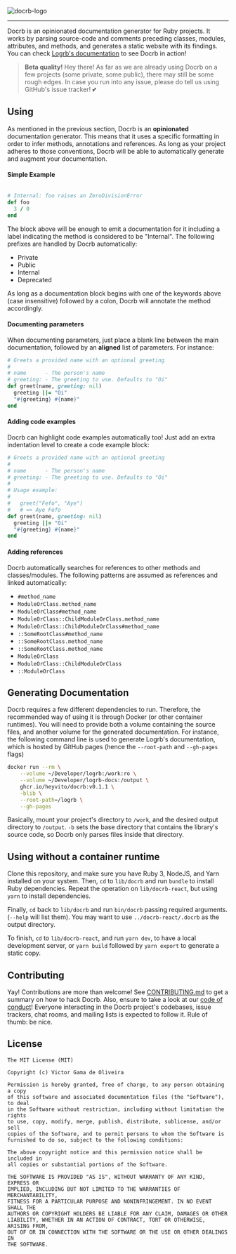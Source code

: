 ![docrb-logo](https://user-images.githubusercontent.com/77198/138565209-ad6fad7f-ff60-4f60-9fe0-625de690c00d.png)
<hr />

Docrb is an opinionated documentation generator for Ruby projects. It works by
parsing source-code and comments preceding classes, modules, attributes, and
methods, and generates a static website with its findings. You can check
[Logrb's documentation](https://heyvito.github.io/logrb) to see Docrb
in action!

> **Beta quality!** Hey there! As far as we are already using Docrb on a few
projects (some private, some public), there may still be some rough edges. In
case you run into any issue, please do tell us using GitHub's issue tracker! 💕

## Using

As mentioned in the previous section, Docrb is an **opinionated** documentation
generator. This means that it uses a specific formatting in order to infer
methods, annotations and references. As long as your project adheres to those
conventions, Docrb will be able to automatically generate and augment your
documentation.

#### Simple Example

```ruby

# Internal: foo raises an ZeroDivisionError
def foo
  3 / 0
end
```

The block above will be enough to emit a documentation for it including a label
indicating the method is considered to be "Internal". The following prefixes
are handled by Docrb automatically:

- Private
- Public
- Internal
- Deprecated

As long as a documentation block begins with one of the keywords above (case
insensitive) followed by a colon, Docrb will annotate the method accordingly.

#### Documenting parameters

When documenting parameters, just place a blank line between the main
documentation, followed by an **aligned** list of parameters. For instance:

```ruby
# Greets a provided name with an optional greeting
#
# name      - The person's name
# greeting: - The greeting to use. Defaults to "Oi"
def greet(name, greeting: nil)
  greeting ||= "Oi"
  "#{greeting} #{name}"
end
```

#### Adding code examples

Docrb can highlight code examples automatically too! Just add an extra
indentation level to create a code example block:

```ruby
# Greets a provided name with an optional greeting
#
# name      - The person's name
# greeting: - The greeting to use. Defaults to "Oi"
#
# Usage example:
#
#   greet("Fefo", "Aye")
#   # => Aye Fefo
def greet(name, greeting: nil)
  greeting ||= "Oi"
  "#{greeting} #{name}"
end
```

#### Adding references
Docrb automatically searches for references to other methods and classes/modules.
The following patterns are assumed as references and linked automatically:

 - `#method_name`
 - `ModuleOrClass.method_name`
 - `ModuleOrClass#method_name`
 - `ModuleOrClass::ChildModuleOrClass.method_name`
 - `ModuleOrClass::ChildModuleOrClass#method_name`
 - `::SomeRootClass#method_name`
 - `::SomeRootClass.method_name`
 - `::SomeRootClass.method_name`
 - `ModuleOrClass`
 - `ModuleOrClass::ChildModuleOrClass`
 - `::ModuleOrClass`

## Generating Documentation

Docrb requires a few different dependencies to run. Therefore, the recommended
way of using it is through Docker (or other container runtimes). You will need
to provide both a volume containing the source files, and another volume for the
generated documentation. For instance, the following command line is used to
generate Logrb's documentation, which is hosted by GitHub pages (hence
the `--root-path` and `--gh-pages` flags)

```bash
docker run --rm \
    --volume ~/Developer/logrb:/work:ro \
    --volume ~/Developer/logrb-docs:/output \
    ghcr.io/heyvito/docrb:v0.1.1 \
    -blib \
    --root-path=/logrb \
    --gh-pages
```

Basically, mount your project's directory to `/work`, and the desired output
directory to `/output`. `-b` sets the base directory that contains the library's
source code, so Docrb only parses files inside that directory.

## Using without a container runtime

Clone this repository, and make sure you have Ruby 3, NodeJS, and Yarn
installed on your system. Then, `cd` to `lib/docrb` and run `bundle` to install
Ruby dependencies. Repeat the operation on `lib/docrb-react`, but using `yarn`
to install dependencies.

Finally, `cd` back to `lib/docrb` and run `bin/docrb` passing required
arguments. (`--help` will list them). You may want to use `../docrb-react/.docrb`
as the output directory.

To finish, `cd` to `lib/docrb-react`, and run `yarn dev`, to have a local
development server, or `yarn build` followed by `yarn export` to generate a
static copy.

## Contributing

Yay! Contributions are more than welcome!
See [CONTRIBUTING.md](CONTRIBUTING.md) to get a summary on how to hack Docrb.
Also, ensure to take a look at our [code of conduct](CODE_OF_CONDUCT.md)!
Everyone interacting in the Docrb project's codebases, issue trackers,
chat rooms, and mailing lists is expected to follow it. Rule of thumb: be nice.

## License

```
The MIT License (MIT)

Copyright (c) Victor Gama de Oliveira

Permission is hereby granted, free of charge, to any person obtaining a copy
of this software and associated documentation files (the "Software"), to deal
in the Software without restriction, including without limitation the rights
to use, copy, modify, merge, publish, distribute, sublicense, and/or sell
copies of the Software, and to permit persons to whom the Software is
furnished to do so, subject to the following conditions:

The above copyright notice and this permission notice shall be included in
all copies or substantial portions of the Software.

THE SOFTWARE IS PROVIDED "AS IS", WITHOUT WARRANTY OF ANY KIND, EXPRESS OR
IMPLIED, INCLUDING BUT NOT LIMITED TO THE WARRANTIES OF MERCHANTABILITY,
FITNESS FOR A PARTICULAR PURPOSE AND NONINFRINGEMENT. IN NO EVENT SHALL THE
AUTHORS OR COPYRIGHT HOLDERS BE LIABLE FOR ANY CLAIM, DAMAGES OR OTHER
LIABILITY, WHETHER IN AN ACTION OF CONTRACT, TORT OR OTHERWISE, ARISING FROM,
OUT OF OR IN CONNECTION WITH THE SOFTWARE OR THE USE OR OTHER DEALINGS IN
THE SOFTWARE.

```
